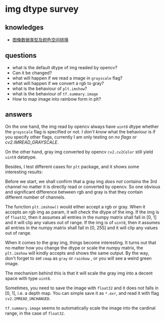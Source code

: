 # img dtype survey

## knowledges

- [图像数据类型及颜色空间转换](https://www.cnblogs.com/denny402/p/5122328.html)


## questions

- what is the default dtype of img readed by opencv?
- Can it be changed?
- what will happen if we read a image in `grayscale` flag?
- what will happen if we convert a rgb to gray?
- what is the behaviour of `plt.imshow`?
- what is the behaviour of `tf.summary.image`
- How to map image into rainbow form in plt?

## answers

On the one hand, the img read by opencv always have `uint8` dtype whether the `grayscale` flag is specified or not. I *don't know* what the behaviour is if you specify other flags, currently I am only testing on *no flags* or *cv2.IMREAD_GRAYSCALE*.

On the other hand, gray img converted by opencv `cv2.cv2Color` still yield `uint8` datatype.

Besides, I test different cases for `plt` package, and it shows some interesting results:

Before we start, we shall confirm that a gray img *does not* contains the 3rd channel no matter it is directly read or converted by opencv. So one obvious and significant difference between rgb and gray is that they contain different number of channels.

The function `plt.imshow()` would either accept a rgb or gray. When it accepts an rgb img as param, it will check the dtype of the img. If the img is of `float32`, then it assumes all entries in the numpy matrix shall fall in \[0, 1\] and it will clip any values out of range. If the img is of `uint8`, then it assumes all entries in the numpy matrix shall fall in \[0, 255\] and it will clip any values out of range.

When it comes to the gray img, things become interesting. It turns out that no matter how you change the dtype or scale the numpy matrix, the `plt.imshow` will kindly accepts and shows the same output. By the way, don't forget to set `cmap` as `gray` or `rainbow` , or you will see a weird green image.

The mechanism behind this is that it will scale the gray img into a decent space with type `uint8`.

Sometimes, you need to save the image with `float32` and it does not falls in \[0, 1\], i.e. a depth map. You can simple save it as `*.exr`, and read it with flag `cv2.IMREAD_UNCHANGED`.

`tf.summary.image` seems to automatically scale the image into the cardinal range, in the case of `float32`.
